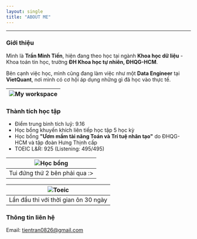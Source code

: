 ```yaml
---
layout: single
title: "ABOUT ME"
---
```


--------------------------------
### Giới thiệu

Mình là **Trần Minh Tiến**, hiện đang theo học tại ngành **Khoa học dữ liệu** - Khoa toán tin học, trường **ĐH Khoa học tự nhiên, ĐHQG-HCM**. 

Bên cạnh việc học, mình cũng đang làm việc như một **Data Engineer** tại **VietQuant**, nơi mình có cơ hội áp dụng những gì đã học vào thực tế.

| ![My workspace](/images/workspace.JPG) |
|:--:|

### Thành tích học tập
- Điểm trung bình tích luỹ: 9.16
- Học bổng khuyến khích liên tiếp học tập 5 học kỳ 
- Học bổng **"Ươm mầm tài năng Toán và Trí tuệ nhân tạo"** do ĐHQG-HCM và tập đoàn Hưng Thịnh cấp
- TOEIC L&R: 925 (Listening: 495/495)

| ![Học bổng](/images/hocbong.jpg) |
|:--:|
| Tui đứng thứ 2 bên phải qua :> |

| ![Toeic](/images/toeic.jpg) |
|:--:|
| Lần đầu thi với thời gian ôn 30 ngày |


### Thông tin liên hệ
Email: tientran0826@gmail.com

